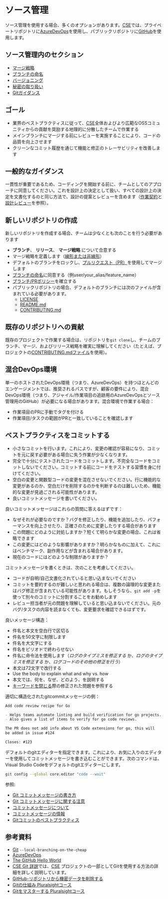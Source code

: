 # ソース管理

ソース管理を使用する場合、多くのオプションがあります。[CSE](../CSE.md)では、プライベートリポジトリに[AzureDevOps](https://azure.microsoft.com/en-us/services/devops/)を使用し、パブリックリポジトリに[GitHub](https://github.com/)を使用します。

## ソース管理内のセクション

* [マージ戦略](merge-strategies.md)
* [ブランチの命名](naming-branches.md)
* [バージョニング](component-versioning.md)
* [秘密の取り扱い](secrets-management.md)
* [Gitガイダンス](git-guidance/README.md)

## ゴール

* 業界のベストプラクティスに従って、[CSE](../CSE.md)全体およびより広範なOSSコミュニティからの貢献を奨励する地理的に分散したチームで作業する
* メインブランチにマージする前にレビューを実施することにより、コードの品質を向上させます
* クリーンなコミット履歴を通じて機能と修正のトレーサビリティを改善します

## 一般的なガイダンス

一貫性が重要であるため、コーディングを開始する前に、チームとしてのアプローチに同意してください。これを設計上の決定として扱い、すべての設計上の決定を文書化するのと同じ方法で、設計の提案とレビューを含めます（[作業契約](../agile-development/team-agreements/working-agreements.md)と[設計レビュー](../design/design-reviews/README.md)を参照）。

## 新しいリポジトリの作成

新しいリポジトリを作成する場合、チームは少なくとも次のことを行う必要があります

* **ブランチ**、 **リリース**、 **マージ戦略** について合意する
* マージ戦略を定義します（[線形または非線形](merge-strategies.md)）
* デフォルトのブランチをロックし、[プルリクエスト（PR）](../code-reviews/pull-requests.md)を使用してマージします
* [ブランチの命名](naming-branches.md)に同意する（例user/your_alias/feature_name）
* [ブランチ/PRポリシー](../code-reviews/pull-requests.md)を確立する
* パブリックリポジトリの場合、デフォルトのブランチには次のファイルが含まれている必要があります。
  * [LICENSE](../resources/templates/LICENSE)
  * [README.md](../resources/templates/README.md)
  * [CONTRIBUTING.md](../resources/templates/CONTRIBUTING.md)

## 既存のリポジトリへの貢献

既存のプロジェクトで作業する場合は、リポジトリを`git clone`し、チームのブランチ、マージ、およびリリース戦略を確実に理解してください（たとえば、プロジェクトの[CONTRIBUTING.mdファイル](https://blog.github.com/2012-09-17-contributing-guidelines/)を使用）。

## 混合DevOps環境

単一のホストされたDevOps環境（つまり、AzureDevOps）を持つほとんどのエンゲージメントでは、推奨されるパスですが、顧客の要件により、混合DevOps環境（つまり、アジャイル/作業項目の追跡用のAzureDevOpsとソース管理用のGitHub）が必要になる場合があります。混合環境で作業する場合：

* 作業項目のPRに手動でタグを付ける
* 作業項目/タスクの範囲がPRと一致していることを確認します

## ベストプラクティスをコミットする

* 小さなコミットを行います。これにより、変更の確認が容易になり、コミットを元に戻す必要がある場合に失う作業が少なくなります。
* 完全で十分にテストされたコードをコミットします。不完全なコードをコミットしないでください。コミットする前にコードをテストする習慣を身に付けてください。
* 空白の変更と関数型コードの変更を混在させないでください。行に機能的な変更があるのか​​、空白だけを削除するのかを判断するのは難しいため、機能的な変更が見過ごされる可能性があります。
* 良いコミットメッセージを書いてください。

良いコミットメッセージはこれらの質問に答えるはずです：

* なぜそれが必要なのですか？バグを修正したり、機能を追加したり、パフォーマンスを向上させたり、正確さのために変更したりする場合があります
* この問題にどのように対処しますか？短くて明らかな変更の場合、これは省略できます
* この変更にはどのような影響がありますか？明らかなものに加えて、これにはベンチマーク、副作用などが含まれる場合があります。
* 現在のコードにはどのような制限がありますか？

コミットメッセージを書くときは、次のことを考慮してください。

* コードが自明/自己文書化されていると思い込まないでください
* コミットを要約するのが難しいと思われる場合は、複数の論理的な変更またはバグ修正が含まれている可能性があります。もしそうなら、`git add -p`を使って別々のコミットに分割することをお勧めします
* レビュー担当者が元の問題を理解していると思い込まないでください。元のバグ/タスクの内容を読まなくても、変更要求を確認できるはずです。

良いメッセージ構造：

* 件名と本文を空白行で区切る
* 件名を50文字に制限します
* 件名を大文字にする
* 件名をピリオドで終わらせない
* 件名に命令法を使用します（*ログのタイプミスを修正する* か、*ログのタイプミスを修正する* か、*ログコードのその他の修正を行う*）
* 本文は72文字で改行する
* Use the body to explain what and why vs. how
* 本文では、何を、なぜ、どのよう、を説明する
* [キーワードを閉じる](https://help.github.com/en/enterprise/2.16/user/github/managing-your-work-on-github/closing-issues-using-keywords)際の修正された問題を参照する

適切に構造化されたgitcommitメッセージの例：

```md
Add code review recipe for Go

- Helps teams automate linting and build verification for go projects.
- Also gives a list of items to verify for go code reviews.

The PR does not add info about VS Code extensions for go, this will
be added in issue #124

Closes: #123
```

デフォルトのgitエディターを指定できます。これにより、お気に入りのエディターを使用してコミットメッセージを書き込むことができます。次のコマンドは、Visual Studio Codeをデフォルトのgitエディターにします。

```bash
git config --global core.editor "code --wait"
```

参照:

* [Git コミットメッセージの書き方](https://chris.beams.io/posts/git-commit/)
* [Git コミットメッセージに関する注意](https://tbaggery.com/2008/04/19/a-note-about-git-commit-messages.html)
* [コミットメッセージについて](http://who-t.blogspot.com/2009/12/on-commit-messages.html)
* [コミットメッセージの情報](https://wiki.openstack.org/wiki/GitCommitMessages#Information_in_commit_messages)
* [Gitコミットのベストプラクティス](https://medium.com/@nawarpianist/git-commit-best-practices-dab8d722de99)

## 参考資料

* [Git](https://git-scm.com/) `--local-branching-on-the-cheap`
* [AzureDevOps](https://azure.microsoft.com/en-us/services/devops/)
* [The GitHub Hello World](https://guides.github.com/activities/hello-world/)
* [CSE Git 詳説](git-guidance/README.md)では、[CSE](../CSE.md) プロジェクトの一部としてGitを使用する方法の詳細を詳しく説明しています。
* [GitHub-リポジトリから機密データを削除する](https://help.github.com/articles/removing-sensitive-data-from-a-repository/)
* [Gitの仕組み Pluralsightコース](https://www.pluralsight.com/courses/how-git-works)
* [Gitをマスターする Pluralsightコース](https://www.pluralsight.com/courses/master-git)
